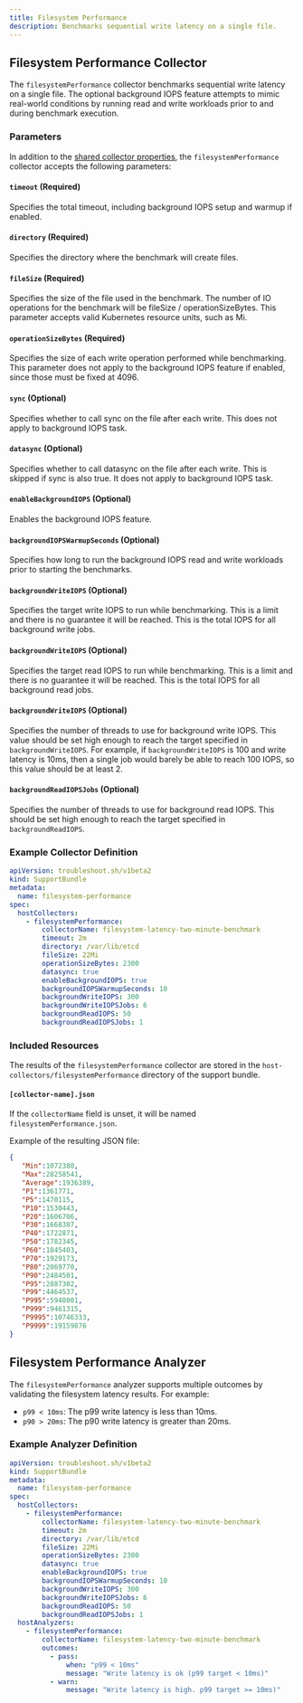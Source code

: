```yaml
---
title: Filesystem Performance
description: Benchmarks sequential write latency on a single file.
---
```


## Filesystem Performance Collector

The `filesystemPerformance` collector benchmarks sequential write latency on a single file. The optional background IOPS feature attempts to mimic real-world conditions by running read and write workloads prior to and during benchmark execution.

### Parameters

In addition to the [shared collector properties](/collect/collectors/#shared-properties), the `filesystemPerformance` collector accepts the following parameters:

#### `timeout` (Required)
Specifies the total timeout, including background IOPS setup and warmup if enabled.

#### `directory` (Required)
Specifies the directory where the benchmark will create files.

#### `fileSize` (Required)
Specifies the size of the file used in the benchmark. The number of IO operations for the benchmark will be fileSize / operationSizeBytes. This parameter accepts valid Kubernetes resource units, such as Mi.

#### `operationSizeBytes` (Required)
Specifies the size of each write operation performed while benchmarking. This parameter does not apply to the background IOPS feature if enabled, since those must be fixed at 4096.

#### `sync` (Optional)
Specifies whether to call sync on the file after each write. This does not apply to background IOPS task.

#### `datasync` (Optional)
Specifies whether to call datasync on the file after each write. This is skipped if sync is also true. It does not apply to background IOPS task.

#### `enableBackgroundIOPS` (Optional)
Enables the background IOPS feature.

#### `backgroundIOPSWarmupSeconds` (Optional)
Specifies how long to run the background IOPS read and write workloads prior to starting the benchmarks.

#### `backgroundWriteIOPS` (Optional)
Specifies the target write IOPS to run while benchmarking. This is a limit and there is no guarantee it will be reached. This is the total IOPS for all background write jobs.

#### `backgroundWriteIOPS` (Optional)
Specifies the target read IOPS to run while benchmarking. This is a limit and there is no guarantee it will be reached. This is the total IOPS for all background read jobs.

#### `backgroundWriteIOPS` (Optional)
Specifies the number of threads to use for background write IOPS. This value should be set high enough to reach the target specified in `backgroundWriteIOPS`. For example, if `backgroundWriteIOPS` is 100 and write latency is 10ms, then a single job would barely be able to reach 100 IOPS, so this value should be at least 2.

#### `backgroundReadIOPSJobs` (Optional)
Specifies the number of threads to use for background read IOPS. This should be set high enough to reach the target specified in `backgroundReadIOPS`.

### Example Collector Definition

```yaml
apiVersion: troubleshoot.sh/v1beta2
kind: SupportBundle
metadata:
  name: filesystem-performance
spec:
  hostCollectors:
    - filesystemPerformance:
        collectorName: filesystem-latency-two-minute-benchmark
        timeout: 2m
        directory: /var/lib/etcd
        fileSize: 22Mi
        operationSizeBytes: 2300
        datasync: true
        enableBackgroundIOPS: true
        backgroundIOPSWarmupSeconds: 10
        backgroundWriteIOPS: 300
        backgroundWriteIOPSJobs: 6
        backgroundReadIOPS: 50
        backgroundReadIOPSJobs: 1
```

### Included Resources

The results of the `filesystemPerformance` collector are stored in the `host-collectors/filesystemPerformance` directory of the support bundle.

#### `[collector-name].json`

If the `collectorName` field is unset, it will be named `filesystemPerformance.json`.

Example of the resulting JSON file:

```json
{
   "Min":1072380,
   "Max":28258541,
   "Average":1936389,
   "P1":1361771,
   "P5":1470115,
   "P10":1530443,
   "P20":1606706,
   "P30":1668387,
   "P40":1722871,
   "P50":1782345,
   "P60":1845403,
   "P70":1929173,
   "P80":2069770,
   "P90":2484501,
   "P95":2887302,
   "P99":4464537,
   "P995":5948001,
   "P999":9461315,
   "P9995":10746333,
   "P9999":19159876
}
```

## Filesystem Performance Analyzer

The `filesystemPerformance` analyzer supports multiple outcomes by validating the filesystem latency results. For example:

- `p99 < 10ms`: The p99 write latency is less than 10ms.
- `p90 > 20ms`: The p90 write latency is greater than 20ms.

### Example Analyzer Definition

```yaml
apiVersion: troubleshoot.sh/v1beta2
kind: SupportBundle
metadata:
  name: filesystem-performance
spec:
  hostCollectors:
    - filesystemPerformance:
        collectorName: filesystem-latency-two-minute-benchmark
        timeout: 2m
        directory: /var/lib/etcd
        fileSize: 22Mi
        operationSizeBytes: 2300
        datasync: true
        enableBackgroundIOPS: true
        backgroundIOPSWarmupSeconds: 10
        backgroundWriteIOPS: 300
        backgroundWriteIOPSJobs: 6
        backgroundReadIOPS: 50
        backgroundReadIOPSJobs: 1
  hostAnalyzers:
    - filesystemPerformance:
        collectorName: filesystem-latency-two-minute-benchmark
        outcomes:
          - pass:
              when: "p99 < 10ms"
              message: "Write latency is ok (p99 target < 10ms)"
          - warn:
              message: "Write latency is high. p99 target >= 10ms)"
```
